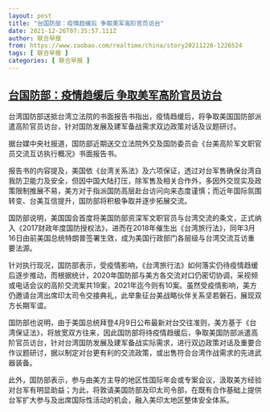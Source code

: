 ```yaml
---
layout: post
title: "台国防部：疫情趋缓后 争取美军高阶官员访台"
date: 2021-12-26T07:35:57.111Z
author: 联合早报
from: https://www.zaobao.com/realtime/china/story20211226-1226524
tags: [ 联合早报 ]
categories: [ 联合早报 ]
---
```

<!--1640526480000-->
[台国防部：疫情趋缓后 争取美军高阶官员访台](https://www.zaobao.com/realtime/china/story20211226-1226524)
------

<div>
<p>台湾国防部送抵台湾立法院的书面报告书指出，疫情趋缓后，将争取美国国防部派遣高阶官员访台，针对国防发展及建军备战需求双边政策对话及议题研讨。</p><p>据台媒中央社报道，国防部近期送交立法院外交及国防委员会《台美高阶军文职官员交流互访执行概况》书面报告书。</p><p>报告书的内容提及，美国依《台湾关系法》及六项保证，透过对台军售确保台湾自我防卫能力及安全，但因中国大陆打压，除军售及相关合作外，多因外交现实及政策限制推展不易，美方对于指派国防高层赴台访问向来态度谨慎；而近年国际氛围转变、台美互信提升，国防部将积极争取并逐步拓展交流。</p><section id="imu"><div id="dfp-ad-imu1">        </div></section><p>国防部说明，美国国会首度将美国防部资深军文职官员与台湾交流的条文，正式纳入《2017财政年度国防授权法》，进而在2018年催生出《台湾旅行法》，同年3月16日由前美国总统特朗普签署生效，成为美国行政部门各层级与台湾交流互访重要法源。</p><p>针对执行现况，国防部表示，受疫情影响，《台湾旅行法》如何落实仍待疫情趋缓后逐步推动，而根据统计，2020年国防部与美方各交流对口仍密切协调，采视频或电话会议的高阶交流案共19案，2021年迄今则有10案。虽然受疫情影响，美方仍邀请台湾出席印太司令交接典礼，此举象征台美战略伙伴关系坚若磐石，展现双方长期军谊。</p><p>国防部也说明，由于美国总统拜登4月9日公布最新对台交往准则，美方基于《台湾保证法》，将放宽双方往来，因此国防部将待疫情趋缓后，争取美国防部派遣高阶官员访台，针对台湾国防发展及建军备战实际需求，进行双边政策对话及重要合作议题研讨，据以制定对台更有利的交流政策，或出售符合台湾作战需求的先进武器装备。</p><div id="innity-in-post"></div><div id="dfp-ad-midarticlespecial">        </div><p>此外，国防部表示，参与由美方主导的地区性国际年会或专案会议，汲取美方经验对台军有明显助益；为此，将敦请美国防部及印太司令部，在既有合作基础上提供台军扩大参与及出席国际性活动的机会，融入美印太地区整体安全体系。</p>      <div class="cx_paywall_placeholder" id="sph_cdp_40"></div>
</div>
